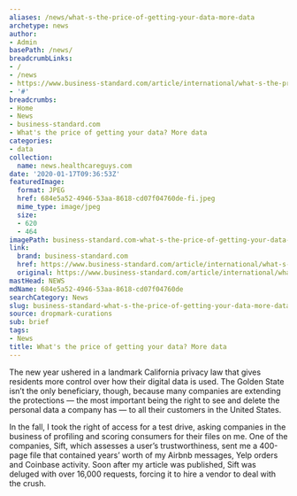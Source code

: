 ```yaml
---
aliases: /news/what-s-the-price-of-getting-your-data-more-data
archetype: news
author:
- Admin
basePath: /news/
breadcrumbLinks:
- /
- /news
- https://www.business-standard.com/article/international/what-s-the-price-of-getting-your-data-more-data-120011600046_1.html
- '#'
breadcrumbs:
- Home
- News
- business-standard.com
- What's the price of getting your data? More data
categories:
- data
collection:
  name: news.healthcareguys.com
date: '2020-01-17T09:36:53Z'
featuredImage:
  format: JPEG
  href: 684e5a52-4946-53aa-8618-cd07f04760de-fi.jpeg
  mime_type: image/jpeg
  size:
  - 620
  - 464
imagePath: business-standard.com-what-s-the-price-of-getting-your-data-more-data
link:
  brand: business-standard.com
  href: https://www.business-standard.com/article/international/what-s-the-price-of-getting-your-data-more-data-120011600046_1.html
  original: https://www.business-standard.com/article/international/what-s-the-price-of-getting-your-data-more-data-120011600046_1.html
mastHead: NEWS
mdName: 684e5a52-4946-53aa-8618-cd07f04760de
searchCategory: News
slug: business-standard-what-s-the-price-of-getting-your-data-more-data
source: dropmark-curations
sub: brief
tags:
- News
title: What's the price of getting your data? More data
---
```


The new year ushered in a landmark California privacy law that gives residents more control over how their digital data is used. The Golden State isn’t the only beneficiary, though, because many companies are extending the protections — the most important being the right to see and delete the personal data a company has — to all their customers in the United States.

In the fall, I took the right of access for a test drive, asking companies in the business of profiling and scoring consumers for their files on me. One of the companies, Sift, which assesses a user’s trustworthiness, sent me a 400-page file that contained years’ worth of my Airbnb messages, Yelp orders and Coinbase activity. Soon after my article was published, Sift was deluged with over 16,000 requests, forcing it to hire a vendor to deal with the crush.
